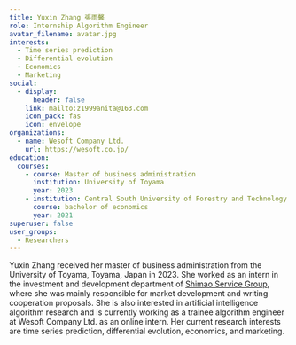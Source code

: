 ```yaml
---
title: Yuxin Zhang 張雨馨
role: Internship Algorithm Engineer
avatar_filename: avatar.jpg
interests:
  - Time series prediction
  - Differential evolution
  - Economics
  - Marketing
social:
  - display:
      header: false
    link: mailto:z1999anita@163.com
    icon_pack: fas
    icon: envelope
organizations:
  - name: Wesoft Company Ltd.
    url: https://wesoft.co.jp/
education:
  courses:
    - course: Master of business administration
      institution: University of Toyama
      year: 2023
    - institution: Central South University of Forestry and Technology
      course: bachelor of economics
      year: 2021
superuser: false
user_groups:
  - Researchers
---
```

Yuxin Zhang received her master of business administration from the University of Toyama, Toyama, Japan in 2023. She worked as an intern in the investment and development department of [Shimao Service Group](https://www.shimaogroup.com/index.html), where she was mainly responsible for market development and writing cooperation proposals. She is also interested in artificial intelligence algorithm research and is currently working as a trainee algorithm engineer at Wesoft Company Ltd. as an online intern. Her current research interests are time series prediction, differential evolution, economics, and marketing.[](https://velvety-frangollo-5d54c2.netlify.app/event/renewable-energy-engineering-optimization/)